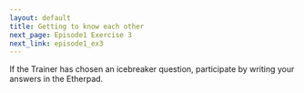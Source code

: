 ```yaml
---
layout: default
title: Getting to know each other
next_page: Episode1 Exercise 3
next_link: episode1_ex3
---
```


If the Trainer has chosen an icebreaker question, participate by writing your answers in the Etherpad.


